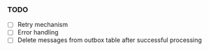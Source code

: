 ### TODO

- [ ] Retry mechanism
- [ ] Error handling
- [ ] Delete messages from outbox table after successful processing
